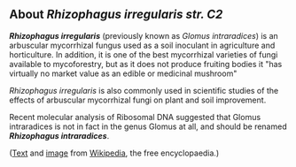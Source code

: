 About *Rhizophagus irregularis str. C2* 
---------------------------------------



***Rhizophagus irregularis*** (previously known as *Glomus
intraradices*) is an arbuscular mycorrhizal fungus used as a soil
inoculant in agriculture and horticulture. In addition, it is one of the
best mycorrhizal varieties of fungi available to mycoforestry, but as it
does not produce fruiting bodies it \"has virtually no market value as
an edible or medicinal mushroom\"

*Rhizophagus irregularis* is also commonly used in scientific studies of
the effects of arbuscular mycorrhizal fungi on plant and soil
improvement.

Recent molecular analysis of Ribosomal DNA suggested that Glomus
intraradices is not in fact in the genus Glomus at all, and should be
renamed ***Rhizophagus intraradices***.

([Text](http://en.wikipedia.org/wiki/Rhizophagus_irregularis) and
[image](https://commons.wikimedia.org/wiki/File:Mycorhize_dans_racine.jpg)
from [Wikipedia](http://en.wikipedia.org/), the free encyclopaedia.)
